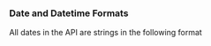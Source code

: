 <h3 className="h3-title" id="api-docs-date-datetime">Date and Datetime Formats</h3>

<p className="p-text">All dates in the API are strings in the following format</p>
